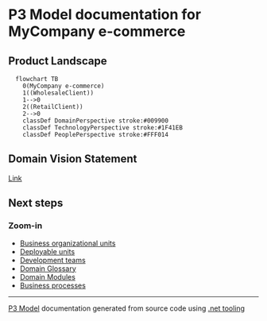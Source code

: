 ﻿
# P3 Model documentation for MyCompany e-commerce


## Product Landscape

```mermaid
  flowchart TB
    0(MyCompany e-commerce)
    1((WholesaleClient))
    1-->0
    2((RetailClient))
    2-->0
    classDef DomainPerspective stroke:#009900
    classDef TechnologyPerspective stroke:#1F41EB
    classDef PeoplePerspective stroke:#FFF014
```

## Domain Vision Statement

[Link](DomainVisionStatement.md)
## Next steps


### Zoom-in

- [Business organizational units](Business_Organizational_Units.md)
- [Deployable units](Deployable_Units.md)
- [Development teams](Development_Teams.md)
- [Domain Glossary](Glossary/Domain_Glossary.md)
- [Domain Modules](Modules.md)
- [Business processes](Business_Processes.md)

---

[P3 Model](https://github.com/P3-model/P3-model) documentation generated from source code using [.net tooling](https://github.com/P3-model/P3-model-dotnet)